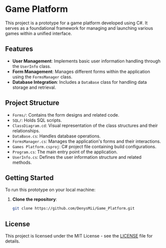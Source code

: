 # Game Platform

This project is a prototype for a game platform developed using C#. It serves as a foundational framework for managing and launching various games within a unified interface.

## Features

- **User Management**: Implements basic user information handling through the `UserInfo` class.
- **Form Management**: Manages different forms within the application using the `FormsManager` class.
- **Database Integration**: Includes a `DataBase` class for handling data storage and retrieval.

## Project Structure

- `Forms/`: Contains the form designs and related code.
- `SQL/`: Holds SQL scripts.
- `ClassDiagram.cd`: Visual representation of the class structures and their relationships.
- `DataBase.cs`: Handles database operations.
- `FormsManager.cs`: Manages the application's forms and their interactions.
- `Games Platform.csproj`: C# project file containing build configurations.
- `Program.cs`: The main entry point of the application.
- `UserInfo.cs`: Defines the user information structure and related methods.

## Getting Started

To run this prototype on your local machine:

1. **Clone the repository**:
   ```bash
   git clone https://github.com/DenysMii/Game_Platform.git

## License
This project is licensed under the MIT License - see the [LICENSE](LICENSE) file for details.
